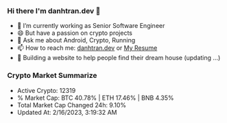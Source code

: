 ### Hi there I'm danhtran.dev 👋

- 🔭 I’m currently working as Senior Software Engineer
- 😄 But have a passion on crypto projects
- 💬 Ask me about Android, Crypto, Running 
- 📫 How to reach me: <a href="https://danhtran.dev" target="_blank">danhtran.dev</a> or <a href="Dan-Resume.pdf" target="_blank">My Resume</a>
- 🌱 Building a website to help people find their dream house (updating ...)

### Crypto Market Summarize
- Active Crypto: 12319
- % Market Cap: BTC 40.78% | ETH 17.46% | BNB 4.35%
- Total Market Cap Changed 24h: 9.10%
- Updated At: 2/16/2023, 3:19:32 AM
